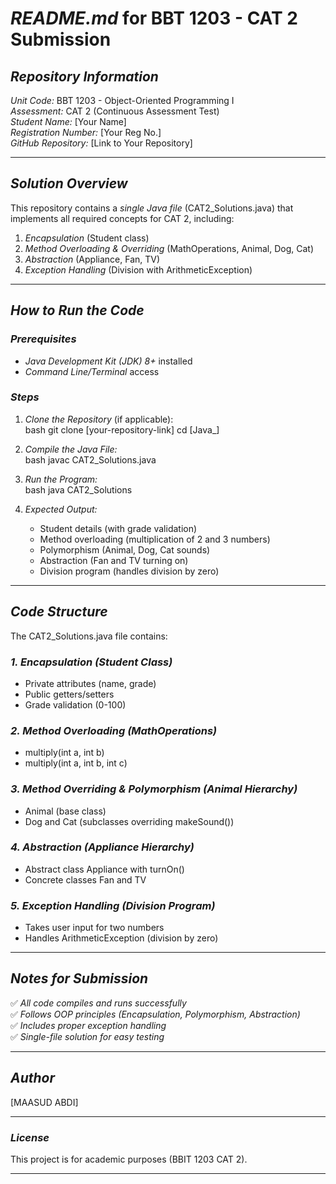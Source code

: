 # *README.md* for BBT 1203 - CAT 2 Submission  

## *Repository Information*  
*Unit Code:* BBT 1203 - Object-Oriented Programming I  
*Assessment:* CAT 2 (Continuous Assessment Test)  
*Student Name:* [Your Name]  
*Registration Number:* [Your Reg No.]  
*GitHub Repository:* [Link to Your Repository]  

---

## *Solution Overview*  
This repository contains a *single Java file* (CAT2_Solutions.java) that implements all required concepts for CAT 2, including:  
1. *Encapsulation* (Student class)  
2. *Method Overloading & Overriding* (MathOperations, Animal, Dog, Cat)  
3. *Abstraction* (Appliance, Fan, TV)  
4. *Exception Handling* (Division with ArithmeticException)  

---

## *How to Run the Code*  

### *Prerequisites*  
- *Java Development Kit (JDK) 8+* installed  
- *Command Line/Terminal* access  

### *Steps*  
1. *Clone the Repository* (if applicable):  
   bash
   git clone [your-repository-link]
   cd [Java_]
   

2. *Compile the Java File:*  
   bash
   javac CAT2_Solutions.java
   

3. *Run the Program:*  
   bash
   java CAT2_Solutions
   

4. *Expected Output:*  
   - Student details (with grade validation)  
   - Method overloading (multiplication of 2 and 3 numbers)  
   - Polymorphism (Animal, Dog, Cat sounds)  
   - Abstraction (Fan and TV turning on)  
   - Division program (handles division by zero)  

---

## *Code Structure*  
The CAT2_Solutions.java file contains:  

### *1. Encapsulation (Student Class)*  
- Private attributes (name, grade)  
- Public getters/setters  
- Grade validation (0-100)  

### *2. Method Overloading (MathOperations)*  
- multiply(int a, int b)  
- multiply(int a, int b, int c)  

### *3. Method Overriding & Polymorphism (Animal Hierarchy)*  
- Animal (base class)  
- Dog and Cat (subclasses overriding makeSound())  

### *4. Abstraction (Appliance Hierarchy)*  
- Abstract class Appliance with turnOn()  
- Concrete classes Fan and TV  

### *5. Exception Handling (Division Program)*  
- Takes user input for two numbers  
- Handles ArithmeticException (division by zero)  

---

## *Notes for Submission*  
✅ *All code compiles and runs successfully*  
✅ *Follows OOP principles (Encapsulation, Polymorphism, Abstraction)*  
✅ *Includes proper exception handling*  
✅ *Single-file solution for easy testing*  

---

## *Author*  
[MAASUD ABDI]  


 

---

### *License*  
This project is for academic purposes (BBIT 1203 CAT 2).  

---
